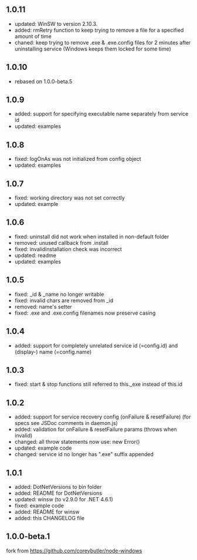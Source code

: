 ## 1.0.11
- updated: WinSW to version 2.10.3.
- added: rmRetry function to keep trying to remove a file for a specified amount of time
- chaned: keep trying to remove .exe & .exe.config files for 2 minutes after uninstalling service 
          (Windows keeps them locked for some time)

## 1.0.10
- rebased on 1.0.0-beta.5

## 1.0.9
- added: support for specifying executable name separately from service id
- updated: examples

## 1.0.8
- fixed: logOnAs was not initialized from config object
- updated: examples

## 1.0.7
- fixed: working directory was not set correctly 
- updated: example

## 1.0.6
- fixed: uninstall did not work when installed in non-default folder
- removed: unused callback from .install
- fixed: invalidinstallation check was incorrect
- updated: readme
- updated: examples

## 1.0.5
- fixed: _id & _name no longer writable
- fixed: invalid chars are removed from _id
- removed: name's setter
- fixed: .exe and .exe.config filenames now preserve casing

## 1.0.4
- added: support for completely unrelated service id (=config.id) and (display-) name (=config.name)

## 1.0.3
- fixed: start & stop functions still referred to this._exe  instead of this.id

## 1.0.2
- added: support for service recovery config (onFailure & resetFailure)
  (for specs see JSDoc comments in daemon.js)
- added: validation for onFailure & resetFailure params (throws when invalid)
- changed: all throw statements now use: new Error()
- updated: example code
- changed: service id no longer has ".exe" suffix appended

## 1.0.1
- added: DotNetVersions to bin folder
- added: README for DotNetVersions
- updated: winsw (to v2.9.0 for .NET 4.6.1)
- fixed: example code
- added: README for winsw
- added: this CHANGELOG file

## 1.0.0-beta.1
fork from https://github.com/coreybutler/node-windows
